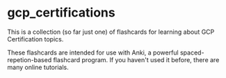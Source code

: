 # gcp_certifications


This is a collection (so far just one) of flashcards for learning about GCP Certification topics.

These flashcards are intended for use with Anki, a powerful spaced-repetion-based flashcard program. If you haven't used it before, there are many online tutorials.
